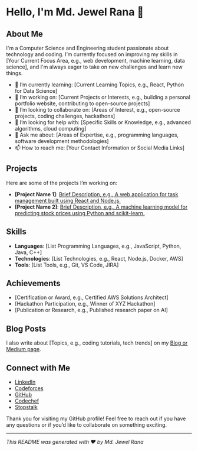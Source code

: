 # Hello, I'm Md. Jewel Rana 👋

## About Me

I'm a Computer Science and Engineering student passionate about technology and coding. I’m currently focused on improving my skills in [Your Current Focus Area, e.g., web development, machine learning, data science], and I'm always eager to take on new challenges and learn new things.

- 🌱 I’m currently learning: [Current Learning Topics, e.g., React, Python for Data Science]
- 🔭 I’m working on: [Current Projects or Interests, e.g., building a personal portfolio website, contributing to open-source projects]
- 👯 I’m looking to collaborate on: [Areas of Interest, e.g., open-source projects, coding challenges, hackathons]
- 🤔 I’m looking for help with: [Specific Skills or Knowledge, e.g., advanced algorithms, cloud computing]
- 💬 Ask me about: [Areas of Expertise, e.g., programming languages, software development methodologies]
- 📫 How to reach me: [Your Contact Information or Social Media Links]

## Projects

Here are some of the projects I’m working on:

- **[Project Name 1]**: [Brief Description, e.g., A web application for task management built using React and Node.js.](link-to-project)
- **[Project Name 2]**: [Brief Description, e.g., A machine learning model for predicting stock prices using Python and scikit-learn.](link-to-project)

## Skills

- **Languages**: [List Programming Languages, e.g., JavaScript, Python, Java, C++]
- **Technologies**: [List Technologies, e.g., React, Node.js, Docker, AWS]
- **Tools**: [List Tools, e.g., Git, VS Code, JIRA]

## Achievements

- [Certification or Award, e.g., Certified AWS Solutions Architect]
- [Hackathon Participation, e.g., Winner of XYZ Hackathon]
- [Publication or Research, e.g., Published research paper on AI]

## Blog Posts

I also write about [Topics, e.g., coding tutorials, tech trends] on my [Blog or Medium page](link-to-blog).

## Connect with Me

- [LinkedIn](linkedin.com/in/jewel-rana-cse19duet)
- [Codeforces](https://codeforces.com/profile/Rana106)
- [GitHub](https://github.com/jewel-106)
- [Codechef](https://codechef.com/users/rana106)
- [Stopstalk](stopstalk.com/user/profile/Jewel_Rana_106)

Thank you for visiting my GitHub profile! Feel free to reach out if you have any questions or if you’d like to collaborate on something exciting.

---

*This README was generated with ❤️ by Md. Jewel Rana*

